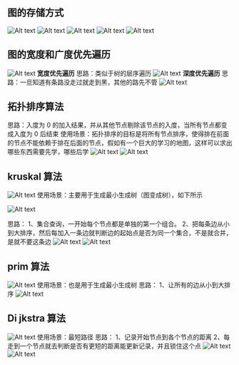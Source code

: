 ## 图的存储方式

![Alt text](./img/image.png)
![Alt text](./img/image-1.png)
![Alt text](./img/image-2.png)
![Alt text](./img/image-3.png)
![Alt text](./img/image-5.png)

## 图的宽度和广度优先遍历

![Alt text](./img/image-4.png)
**宽度优先遍历**
思路：类似于树的层序遍历
![Alt text](./img/image-6.png)
**深度优先遍历**
思路：一旦知道有条路没走过就走到黑，其他的路先不管
![Alt text](./img/image-7.png)

## 拓扑排序算法

思路：入度为 0 的加入结果，并从其他节点剔除该节点的入度，当所有节点都变成入度为 0 后结束
使用场景：拓扑排序的目标是将所有节点排序，使得排在前面的节点不能依赖于排在后面的节点，假如有一个巨大的学习的地图，这样可以求出哪些东西需要先学，哪些后学
![Alt text](./img/image-8.png)
![Alt text](./img/image-9.png)

## kruskal 算法

![Alt text](./img/image-10.png)
使用场景：主要用于生成最小生成树（图变成树），如下所示

![Alt text](./img/image-11.png)

思路：
1、集合查询，一开始每个节点都是单独的第一个组合。
2、把每条边从小到大排序，然后每加入一条边就判断边的起始点是否为同一个集合，不是就合并，是就不要这条边
![Alt text](./img/image-13.png)
![Alt text](./img/image-12.png)

## prim 算法

![Alt text](./img/image-14.png)
使用场景：也是用于生成最小生成树
思路：
1、让所有的边从小到大排序
![Alt text](./img/image-15.png)

## Di jkstra 算法

![Alt text](./img/image-16.png)
使用场景：最短路径
思路：
1、记录开始节点到各个节点的距离
2、每走到一个节点就去判断是否有更短的距离能更新记录，并且锁住这个点
![Alt text](./img/image-17.png)
![Alt text](./img/image-18.png)
